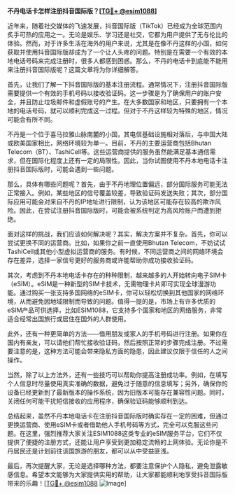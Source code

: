 **不丹电话卡怎样注册抖音国际版？[[TG💪+ @esim1088](https://t.me/s/esim1088)]**

近年来，随着社交媒体的飞速发展，抖音国际版（TikTok）已经成为全球范围内炙手可热的应用之一。无论是娱乐、学习还是社交，它都为用户提供了无与伦比的体验。然而，对于许多生活在海外的用户来说，尤其是在像不丹这样的小国，如何获取并使用抖音国际版却成为了一个让人头疼的问题。特别是在需要一个有效的本地电话号码来完成注册时，很多人都感到困惑。那么，不丹的电话卡到底能不能用来注册抖音国际版呢？这篇文章将为你详细解答。

首先，让我们了解一下抖音国际版的基本注册流程。通常情况下，注册抖音国际版需要提供一个有效的手机号码以接收验证码。这一步骤是为了确保用户的账户安全，并且防止垃圾邮件和虚假账号的产生。在大多数国家和地区，只要拥有一个本地的电话号码，就可以顺利完成这一过程。但对于不丹这样较为特殊的地区，情况可能会有所不同。

不丹是一个位于喜马拉雅山脉南麓的小国，其电信基础设施相对落后，与中国大陆或欧美国家相比，网络环境较为单一。目前，不丹的主要运营商包括Bhutan Telecom（BT）、TashiCell等。这些运营商提供的服务虽然能满足基本通信需求，但在国际化程度上还有一定的局限性。因此，当你试图使用不丹本地电话卡注册抖音国际版时，可能会遇到一些问题。

那么，具体有哪些问题呢？首先，由于不丹地理位置偏远，部分国际服务可能无法正常接入。例如，某些地区的信号覆盖较差，导致验证码发送失败；其次，部分国际应用可能会对来自不丹的IP地址进行限制，认为该地区可能存在较高的欺诈风险。因此，在尝试注册抖音国际版时，可能会被系统判定为高风险账户而遭到拒绝。

面对这样的挑战，我们应该如何解决呢？其实，解决方案并不复杂。首先，你可以尝试更换不同的运营商。比如，如果你之前一直使用Bhutan Telecom，不妨试试TashiCell或其他小型虚拟运营商的服务。有时候，不同运营商之间的网络环境会存在差异，选择一家信号更好的服务商或许能帮助你成功接收验证码。

其次，考虑到不丹本地电话卡存在的种种限制，越来越多的人开始转向电子SIM卡（eSIM）。eSIM是一种新型的SIM卡技术，无需物理卡片即可实现全球漫游功能。通过购买一张支持多国网络的eSIM卡，你可以轻松切换到其他国家的网络环境，从而避免因地域限制而导致的问题。值得一提的是，市场上有许多优质的eSIM产品可供选择，比如ESIM1088，它支持多个国家和地区的网络服务，非常适合经常出国旅行或居住在国外的人群使用。

此外，还有一种更简单的方法——借用朋友或家人的手机号码进行注册。如果你在国内有亲友，可以请他们帮忙接收验证码，然后按照正常的步骤完成注册。不过需要注意的是，这种方法可能会带来隐私方面的隐患，因此建议仅限于信任的人之间操作。

当然，除了以上方法外，还有一些技巧可以帮助你提高注册成功率。例如，在填写个人信息时尽量使用真实准确的数据，避免过于随意的信息填写；另外，确保你的设备已经更新到了最新版本的操作系统，因为旧版本可能存在兼容性问题。同时，关闭任何可能干扰短信接收的应用程序，确保验证码能够顺利到达。

总结起来，虽然不丹本地电话卡在注册抖音国际版时确实存在一定的困难，但通过更换运营商、使用eSIM卡或者借助他人手机号码等方式，完全可以克服这些问题。在这里，强烈推荐大家关注ESIM1088这类专业的eSIM服务平台，它们不仅提供了便捷的注册方式，还能让用户享受到更加稳定流畅的上网体验。无论你是不丹居民还是计划前往该国旅游的朋友，都可以从中受益匪浅。

最后，再次提醒大家，无论是选择哪种方法，都要注意保护个人隐私，避免泄露敏感信息。希望本文能够为大家提供实用的帮助，让大家都能顺利地享受抖音国际版带来的乐趣！[[TG💪+ @esim1088](https://t.me/s/esim1088) ![Image](https://i.postimg.cc/4NQfJmqS/Snipaste-2025-05-13-00-14-12.png)]